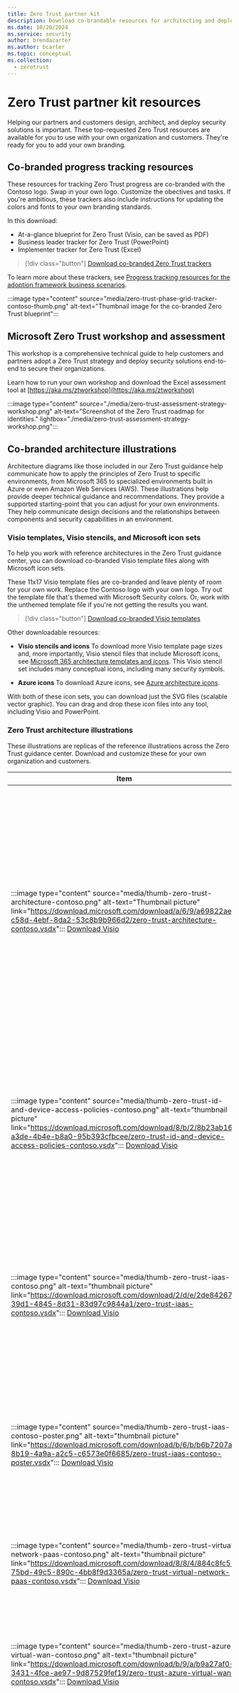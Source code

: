 ```yaml
---
title: Zero Trust partner kit
description: Download co-brandable resources for architecting and deploying Zero Trust security recommendations
ms.date: 10/20/2024
ms.service: security
author: brendacarter
ms.author: bcarter
ms.topic: conceptual
ms.collection:
  - zerotrust
---
```


# Zero Trust partner kit resources

Helping our partners and customers design, architect, and deploy security solutions is important. These top-requested Zero Trust resources are available for you to use with your own organization and customers. They're ready for you to add your own branding.

## Co-branded progress tracking resources 

These resources for tracking Zero Trust progress are co-branded with the Contoso logo. Swap in your own logo. Customize the obectives and tasks. If you're ambitious, these trackers also include instructions for updating the colors and fonts to your own branding standards. 

In this download:
- At-a-glance blueprint for Zero Trust (Visio, can be saved as PDF)
- Business leader tracker for Zero Trust (PowerPoint)
- Implementer tracker for Zero Trust (Excel)

> [!div class="button"]
> [Download co-branded Zero Trust trackers](https://download.microsoft.com/download/d/7/6/d76f4b4d-6315-4018-a2bf-984b3067c0fe/microsoft-co-branded-zero-trust-trackers-contoso.zip)


To learn more about these trackers, see 
[Progress tracking resources for the adoption framework business scenarios](zero-trust-assessment-progress-tracking-resources.md#progress-tracking-resources-for-the-adoption-framework-business-scenarios).

:::image type="content" source="media/zero-trust-phase-grid-tracker-contoso-thumb.png" alt-text="Thumbnail image for the co-branded Zero Trust blueprint":::

## Microsoft Zero Trust workshop and assessment

This workshop is a comprehensive technical guide to help customers and partners adopt a Zero Trust strategy and deploy security solutions end-to-end to secure their organizations.

Learn how to run your own workshop and download the Excel assessment tool at [https://aka.ms/ztworkshop](https://aka.ms/ztworkshop) 

:::image type="content" source="./media/zero-trust-assessment-strategy-workshop.png" alt-text="Screenshot of the Zero Trust roadmap for identities." lightbox="./media/zero-trust-assessment-strategy-workshop.png":::




## Co-branded architecture illustrations

Architecture diagrams like those included in our Zero Trust guidance help communicate how to apply the principles of Zero Trust to specific environments, from Microsoft 365 to specialized environments built in Azure or even Amazon Web Services (AWS). These illustrations help provide deeper technical guidance and recommendations. They provide a supported starting-point that you can adjust for your own environments. They help communicate design decisions and the relationships between components and security capabilities in an environment.

### Visio templates, Visio stencils, and Microsoft icon sets

To help you work with reference architectures in the Zero Trust guidance center, you can download co-branded Visio template files along with Microsoft icon sets. 

These 11x17 Visio template files are co-branded and leave plenty of room for your own work. Replace the Contoso logo with your own logo. Try out the template file that's themed with Microsoft Security colors. Or, work with the unthemed template file if you're not getting the results you want.

> [!div class="button"]
> [Download co-branded Visio templates](https://download.microsoft.com/download/9/e/b/9eb3ec90-6f38-4ebe-aecd-4a746642905f/microsoft-poster-templates.zip)

Other downloadable resources: 
- **Visio stencils and icons** To download more Visio template page sizes and, more importantly, Visio stencil files that include Microsoft icons, see [Microsoft 365 architecture templates and icons](/microsoft-365/solutions/architecture-icons-templates). This Visio stencil set includes many conceptual icons, including many security symbols. 

- **Azure icons** To download Azure icons, see [Azure architecture icons](/azure/architecture/icons/).

With both of these icon sets, you can download just the SVG files (scalable vector graphic). You can drag and drop these icon files into any tool, including Visio and PowerPoint.

### Zero Trust architecture illustrations
These illustrations are replicas of the reference illustrations across the Zero Trust guidance center. Download and customize these for your own organization and customers.

|Item  |Description |
|---------|---------|
|:::image type="content" source="media/thumb-zero-trust-architecture-contoso.png" alt-text="Thumbnail picture" link="https://download.microsoft.com/download/a/6/9/a69822ae-c58d-4ebf-8da2-53c8b9b966d2/zero-trust-architecture-contoso.vsdx"::: [Download Visio](https://download.microsoft.com/download/a/6/9/a69822ae-c58d-4ebf-8da2-53c8b9b966d2/zero-trust-architecture-contoso.vsdx)| **Zero Trust architecture** <br> High-level Zero Trust architecture. Use this illustration together with: <br> - [Zero Trust adoption framework ](adopt/zero-trust-adoption-overview.md)<br> - [Zero Trust deployment plan with Microsoft 365](https://aka.ms/zerotrust-m365) <br> - [Use Zero Trust security to prepare for AI companions, including Microsoft Copilots](copilots/apply-zero-trust-copilots-overview.md) <br> - [Apply Zero Trust principles to Azure services](apply-zero-trust-azure-services-overview.md)|
|:::image type="content" source="media/thumb-zero-trust-id-and-device-access-policies-contoso.png" alt-text="thumbnail picture" link="https://download.microsoft.com/download/8/b/2/8b23ab16-a3de-4b4e-b8a0-95b393cfbcee/zero-trust-id-and-device-access-policies-contoso.vsdx"::: [Download Visio](https://download.microsoft.com/download/8/b/2/8b23ab16-a3de-4b4e-b8a0-95b393cfbcee/zero-trust-id-and-device-access-policies-contoso.vsdx)    |  **Zero Trust identity and device access policies** <br> This policy set is recommended for Microsoft 365, Azure-based solutions, and AI apps and companions. <br> Use this illustration together with [this set of articles](zero-trust-identity-device-access-policies-overview.md).     |
|:::image type="content" source="media/thumb-zero-trust-iaas-contoso.png" alt-text="thumbnail picture" link="https://download.microsoft.com/download/2/d/e/2de84267-39d1-4845-8d31-83d97c9844a1/zero-trust-iaas-contoso.vsdx"::: [Download Visio](https://download.microsoft.com/download/2/d/e/2de84267-39d1-4845-8d31-83d97c9844a1/zero-trust-iaas-contoso.vsdx)      |**Apply Zero Trust principles to Azure IaaS** <br> Use these illustrations with these articles: <br> - [Overview](azure-infrastructure-overview.md) <br> - [Azure storage](azure-infrastructure-storage.md) <br> - [Virtual machines](azure-infrastructure-virtual-machines.md) <br> - [Azure spoke virtual networks ](azure-infrastructure-iaas.md)<br> - [Azure hub virtual networks](azure-infrastructure-networking.md)   |
|:::image type="content" source="media/thumb-zero-trust-iaas-contoso-poster.png" alt-text="thumbnail picture" link="https://download.microsoft.com/download/b/6/b/b6b7207a-8b19-4a9a-a2c5-c6573e0f6685/zero-trust-iaas-contoso-poster.vsdx"::: [Download Visio](https://download.microsoft.com/download/b/6/b/b6b7207a-8b19-4a9a-a2c5-c6573e0f6685/zero-trust-iaas-contoso-poster.vsdx)   | **Apply Zero Trust principles to Azure IaaS — One page poster**  <br> A one-page overview of the process for [applying the principles of Zero Trust to Azure IaaS environments](azure-infrastructure-overview.md).      |
|:::image type="content" source="media/thumb-zero-trust-virtual-network-paas-contoso.png" alt-text="thumbnail picture" link="https://download.microsoft.com/download/8/8/4/884c8fc5-75bd-49c5-890c-4bb8f9d3365a/zero-trust-virtual-network-paas-contoso.vsdx"::: [Download Visio](https://download.microsoft.com/download/8/8/4/884c8fc5-75bd-49c5-890c-4bb8f9d3365a/zero-trust-virtual-network-paas-contoso.vsdx)    | **Apply Zero Trust principles to a spoke virtual network with Azure PaaS Services** <br> Use these illustrations with [this article](azure-infrastructure-paas.md).   |
|:::image type="content" source="media/thumb-zero-trust-azure-virtual-wan-contoso.png" alt-text="thumbnail picture" link="https://download.microsoft.com/download/b/9/a/b9a27af0-3431-4fce-ae97-9d87529fef19/zero-trust-azure-virtual-wan-contoso.vsdx"::: [Download Visio](https://download.microsoft.com/download/b/9/a/b9a27af0-3431-4fce-ae97-9d87529fef19/zero-trust-azure-virtual-wan-contoso.vsdx)   | **Apply Zero Trust principles to an Azure Virtual WAN deployment** <br> Use these illustrations with [this article](azure-virtual-wan.md).        |
|:::image type="content" source="media/thumb-zero-trust-pilot-and-deploy-microsoft-xdr-contoso.png" alt-text="thumbnail picture" link="https://download.microsoft.com/download/c/a/b/cab2a45c-fe81-47f6-b592-4450374453b2/zero-trust-pilot-and-deploy-microsoft-xdr.vsdx"::: [Download Visio](https://download.microsoft.com/download/c/a/b/cab2a45c-fe81-47f6-b592-4450374453b2/zero-trust-pilot-and-deploy-microsoft-xdr.vsdx)   |  **Pilot and deploy Microsoft Defender XDR** <br> These illustrations include deployment processes and architecture illustrations for: <br> - Defender for Identity <br> - Defender for Office <br> - Defender for Endpoint <br> - Defender for Cloud Apps. <br> Use these illustrations together with: [Pilot and deploy Microsoft Defender XDR](https://learn.microsoft.com/defender-xdr/pilot-deploy-overview?bc=https%3A%2F%2Flearn.microsoft.com%2Fen-us%2Fsecurity%2Fbreadcrumb%2Ftoc.json&toc=https%3A%2F%2Flearn.microsoft.com%2Fen-us%2Fsecurity%2Fzero-trust%2Ftoc.json).    |
|:::image type="content" source="media/thumb-zero-trust-sentinel-xdr-contoso.png" alt-text="thumbnail picture" link="https://download.microsoft.com/download/d/3/6/d362e836-941c-49f5-9c39-19a8c97c898c/zero-trust-sentinel-xdr-contoso.vsdx"::: [Download Visio](https://download.microsoft.com/download/d/3/6/d362e836-941c-49f5-9c39-19a8c97c898c/zero-trust-sentinel-xdr-contoso.vsdx)    | **Implement Microsoft Sentinel and Microsoft Defender XDR for Zero Trust** <br> Use these illustrations together with these articles: <br> [Overview](../operations/siem-xdr-overview.md) <br> [Step 1. Set up XDR tools](../operations/setup-xdr-tools.md) <br> [Step 2. Architect a Sentinel workspace](../operations/siem-workspace.md) <br> [Step 3. Ingest data sources and configure incident detection](../operations/ingest-data-sources.md) <br> [Step 4. Respond to an incident using Microsoft Sentinel and Microsoft Defencer XDR](../operations/respond-incident.md)     |


